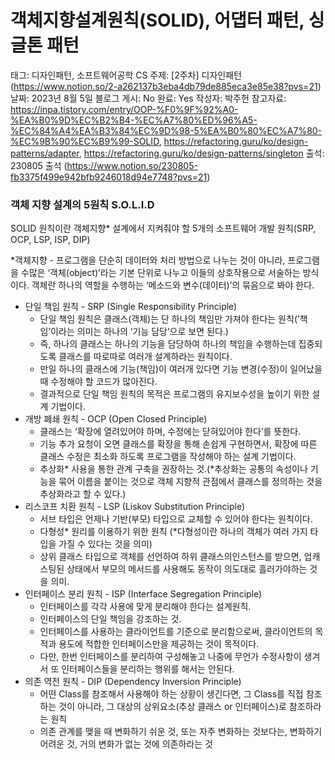 # 객체지향설계원칙(SOLID), 어댑터 패턴, 싱글톤 패턴

태그: 디자인패턴, 소프트웨어공학
CS 주제:  [2주차] 디자인패턴 (https://www.notion.so/2-a262137b3eba4db79de885eca3e85e38?pvs=21)
날짜: 2023년 8월 5일
블로그 게시: No
완료: Yes
작성자: 박주헌
참고자료: https://inpa.tistory.com/entry/OOP-%F0%9F%92%A0-%EA%B0%9D%EC%B2%B4-%EC%A7%80%ED%96%A5-%EC%84%A4%EA%B3%84%EC%9D%98-5%EA%B0%80%EC%A7%80-%EC%9B%90%EC%B9%99-SOLID, https://refactoring.guru/ko/design-patterns/adapter, https://refactoring.guru/ko/design-patterns/singleton
출석: 230805 출석 (https://www.notion.so/230805-fb3375f499e942bfb9246018d94e7748?pvs=21)

### 객체 지향 설계의 5원칙 S.O.L.I.D

SOLID 원칙이란 객체지향* 설계에서 지켜줘야 할 5개의 소프트웨어 개발 원칙(SRP, OCP, LSP, ISP, DIP)

*객체지향 - 프로그램을 단순히 데이터와 처리 방법으로 나누는 것이 아니라, 프로그램을 수많은 ‘객체(object)’라는 기본 단위로 나누고 이들의 상호작용으로 서술하는 방식이다. 객체란 하나의 역할을 수행하는 ‘메소드와 변수(데이터)’의 묶음으로 봐야 한다.

- 단일 책임 원칙 - SRP (Single Responsibility Principle)
    - 단일 책임 원칙은 클래스(객체)는 단 하나의 책임만 가져야 한다는 원칙(’책임’이라는 의미는 하나의 ‘기능 담당’으로 보면 된다.)
    - 즉, 하나의 클래스는 하나의 기능을 담당하여 하나의 책임을 수행하는데 집중되도록 클래스를 따로따로 여러개 설계하라는 원칙이다.
    - 만일 하나의 클래스에 기능(책임)이 여러개 있다면 기능 변경(수정)이 일어났을때 수정해야 할 코드가 많아진다.
    - 결과적으로 단일 책임 원칙의 목적은 프로그램의 유지보수성을 높이기 위한 설계 기법이다.
- 개방 폐쇄 원칙 - OCP (Open Closed Principle)
    - 클래스는 ‘확장에 열려있어야 하며, 수정에는 닫혀있어야 한다’를 뜻한다.
    - 기능 추가 요청이 오면 클래스를 확장을 통해 손쉽게 구현하면서, 확장에 따른 클래스 수정은 최소화 하도록 프로그램을 작성해야 하는 설계 기법이다.
    - 추상화* 사용을 통한 관계 구축을 권장하는 것.(*추상화는 공통의 속성이나 기능을 묶어 이름을 붙이는 것으로 객체 지향적 관점에서 클래스를 정의하는 것을 추상화라고 할 수 있다.)
- 리스코프 치환 원칙 - LSP (Liskov Substitution Principle)
    - 서브 타입은 언제나 기반(부모) 타입으로 교체할 수 있어야 한다는 원칙이다.
    - 다형성* 원리를 이용하기 위한 원칙
    (*다형성이란 하나의 객체가 여러 가지 타입을 가질 수 있다는 것을 의미)
    - 상위 클래스 타입으로 객체를 선언하여 하위 클래스의인스턴스를 받으면, 업캐스팅된 상태에서 부모의 메서드를 사용해도 동작이 의도대로 흘러가야하는 것을 의미.
- 인터페이스 분리 원칙 - ISP (Interface Segregation Principle)
    - 인터페이스를 각각 사용에 맞게 분리해야 한다는 설계원칙.
    - 인터페이스의 단일 책임을 강조하는 것.
    - 인터페이스를 사용하는 클라이언트를 기준으로 분리함으로써, 클라이언트의 목적과 용도에 적합한 인터페이스만을 제공하는 것이 목적이다.
    - 다만, 한번 인터페이스를 분리하여 구성해놓고 나중에 무언가 수정사항이 생겨서 또 인터페이스들을 분리하는 행위를 해서는 안된다.
- 의존 역전 원칙 - DIP (Dependency Inversion Principle)
    - 어떤 Class를 참조해서 사용해야 하는 상황이 생긴다면, 그 Class를 직접 참조하는 것이 아니라, 그 대상의 상위요소(추상 클래스 or 인터페이스)로 참조하라는 원칙
    - 의존 관계를 맺을 때 변화하기 쉬운 것, 또는 자주 변화하는 것보다는, 변화하기 어려운 것, 거의 변화가 없는 것에 의존하라는 것
